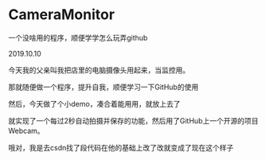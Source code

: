 # CameraMonitor
一个没啥用的程序，顺便学学怎么玩弄github


2019.10.10

今天我的父亲叫我把店里的电脑摄像头用起来，当监控用。

那就随便做一个程序，提升自我，顺便学习一下GitHub的使用

然后，今天做了个小demo，凑合着能用用，就放上去了

就实现了一个每过2秒自动拍摄并保存的功能，然后用了GitHub上一个开源的项目Webcam。

哦对，我是去csdn找了段代码在他的基础上改了改就变成了现在这个样子


